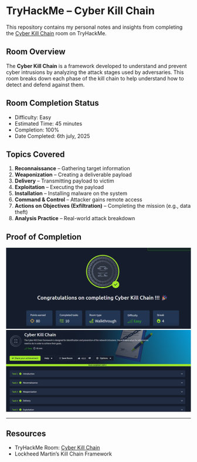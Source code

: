 # TryHackMe – Cyber Kill Chain

This repository contains my personal notes and insights from completing the [Cyber Kill Chain](https://tryhackme.com/room/cyberkillchain) room on TryHackMe.

## Room Overview
The **Cyber Kill Chain** is a framework developed to understand and prevent cyber intrusions by analyzing the attack stages used by adversaries. This room breaks down each phase of the kill chain to help understand how to detect and defend against them.

## Room Completion Status
- Difficulty: Easy  
- Estimated Time: 45 minutes  
- Completion: 100%
- Date Completed: 6th july, 2025

## Topics Covered

1. **Reconnaissance** – Gathering target information
2. **Weaponization** – Creating a deliverable payload
3. **Delivery** – Transmitting payload to victim
4. **Exploitation** – Executing the payload
5. **Installation** – Installing malware on the system
6. **Command & Control** – Attacker gains remote access
7. **Actions on Objectives (Exfiltration)** – Completing the mission (e.g., data theft)
8. **Analysis Practice** – Real-world attack breakdown

## Proof of Completion
![Room Completed Screenshot](https://github.com/MayankQuery/tryhackme-writeups/blob/main/cyber-kill-chain/images/cyber-kill-chain-completion.png)
![Room Screenshot](https://github.com/MayankQuery/tryhackme-writeups/blob/main/cyber-kill-chain/images/cyber-kill-chain-room.png)

---

## Resources
- TryHackMe Room: [Cyber Kill Chain](https://tryhackme.com/room/cyberkillchain)
- Lockheed Martin’s Kill Chain Framework
